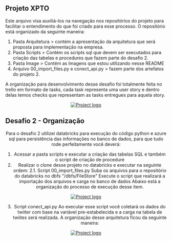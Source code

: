 ## Projeto XPTO
<div align="center">

</div>
Este arquivo visa auxiliá-los na navegação nos repositórios do projeto para facilitar o entendimento do que foi criado para esse processo.
O repositório está organizado da seguinte maneira:

<b></b>
 
 1. Pasta Arquitetura > contém a apresentação da arquitetura que será proposta para implementação na empresa.
 2. Pasta Scripts > Contém os scripts sql que devem ser executados para criação das tabelas e procedures que fazem parte do desafio 2.
 3. Pasta Image > Contém as Imagens que estou utilizando nesse README
 4. Arquivo 00_import_files.py e conect_api.py > fazem parte dos artefatos do projeto 2.
 
 A organização para desenvolvimento desse desafio foi totalmente feita no trello em formato de tasks, cada task representa uma user story e dentro delas temos checks que representam as tasks entregues para aquela story.
 
<p align="center">
  <a href="" rel="noopener">
    <img src="https://github.com/diegomendesbrasil/gavb/blob/master/image/Trello.png" alt="Project logo">
 </a>
</p>

## Desafio 2 - Organização
<div align="center">

Para o desafio 2 utilizei databricks para execução do código python e azure sql para persistência das informações no banco de dados, para que tudo rode perfeitamente você deverá:

1. Acessar a pasta scripts e executar a criação das tabelas SQL e também o script de criação de procedure
2. Realizar o clone desse projeto no databricks e executar na seguinte ordem:
  2.1. Script 00_import_files.py
    Suba os arquivos para o repositório do databricks no dbfs "/dbfs/FileStore"
    Execute o script que realizará a importação dos arquivos e carga no banco de dados
Abaixo está a organização do processo de execução desse item.
    
 <p align="center">
  <a href="" rel="noopener">
    <img src="https://github.com/diegomendesbrasil/gavb/blob/master/image/files_arquitetura.png" alt="Project logo">
 </a>
</p>

3. Script conect_api.py
  Ao executar esse script você coletará os dados do twiiter com base na variável pre-estabelecida e a carga na tabela de twiites será realizada.
A organização desse arquitetura ficou da seguinte maneira:

   <p align="center">
  <a href="" rel="noopener">
    <img src="https://github.com/diegomendesbrasil/gavb/blob/master/image/twiiter_arquitetura_final.png" alt="Project logo">
 </a>
</p>

  
  

